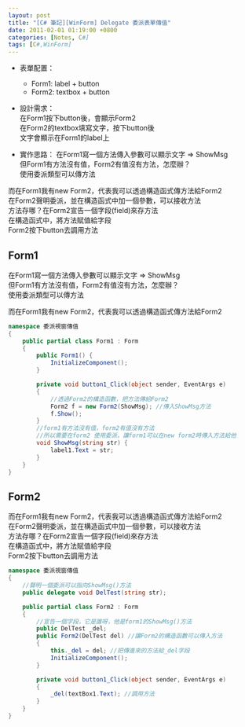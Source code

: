 ```yaml
---
layout: post
title: "[C# 筆記][WinForm] Delegate 委派表單傳值"
date: 2011-02-01 01:19:00 +0800
categories: [Notes, C#]
tags: [C#,WinForm]
---
```


- 表單配置：  
    - Form1: label + button
    - Form2: textbox + button

- 設計需求：  
在Form1按下button後，會顯示Form2  
在Form2的textbox填寫文字，按下button後  
文字會顯示在Form1的label上

- 實作思路：
在Form1寫一個方法傳入參數可以顯示文字 => ShowMsg  
但Form1有方法沒有值，Form2有值沒有方法，怎麼辦？  
使用委派類型可以傳方法    

而在Form1我有new Form2，代表我可以透過構造函式傳方法給Form2  
在Form2聲明委派，並在構造函式中加一個參數，可以接收方法  
方法存哪？在Form2宣告一個字段(field)來存方法  
在構造函式中，將方法賦值給字段  
Form2按下button去調用方法

## Form1
在Form1寫一個方法傳入參數可以顯示文字 => ShowMsg  
但Form1有方法沒有值，Form2有值沒有方法，怎麼辦？  
使用委派類型可以傳方法    

而在Form1我有new Form2，代表我可以透過構造函式傳方法給Form2  
```c#
namespace 委派視窗傳值
{
    public partial class Form1 : Form
    {
        public Form1() {
            InitializeComponent();
        }

        private void button1_Click(object sender, EventArgs e)
        {
            //透過Form2的構造函數，把方法傳給Form2
            Form2 f = new Form2(ShowMsg); //傳入ShowMsg方法
            f.Show();
        }
        //form1有方法沒有值，form2有值沒有方法
        //所以需要在form2 使用委派，讓form1可以在new form2時傳入方法給他
        void ShowMsg(string str) {
            label1.Text = str;
        }
    }
}
```

## Form2
而在Form1我有new Form2，代表我可以透過構造函式傳方法給Form2  
在Form2聲明委派，並在構造函式中加一個參數，可以接收方法  
方法存哪？在Form2宣告一個字段(field)來存方法  
在構造函式中，將方法賦值給字段  
Form2按下button去調用方法

```c#
namespace 委派視窗傳值
{
    //聲明一個委派可以指向ShowMsg()方法
    public delegate void DelTest(string str);

    public partial class Form2 : Form
    {
        //宣告一個字段，它是誰呀，他是form1的ShowMsg()方法
        public DelTest _del; 
        public Form2(DelTest del) //讓Form2的構造函數可以傳入方法
        {
            this._del = del; //把傳進來的方法給_del字段
            InitializeComponent();
        }

        private void button1_Click(object sender, EventArgs e)
        {
            _del(textBox1.Text); //調用方法
        }
    }
}

```
